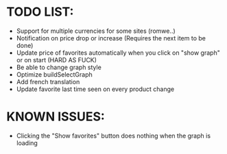 # TODO LIST:
* Support for multiple currencies for some sites (romwe..)
* Notification on price drop or increase (Requires the next item to be done)
* Update price of favorites automatically when you click on "show graph" or on start (HARD AS FUCK)
* Be able to change graph style
* Optimize buildSelectGraph
* Add french translation
* Update favorite last time seen on every product change

# KNOWN ISSUES:
* Clicking the "Show favorites" button does nothing when the graph is loading